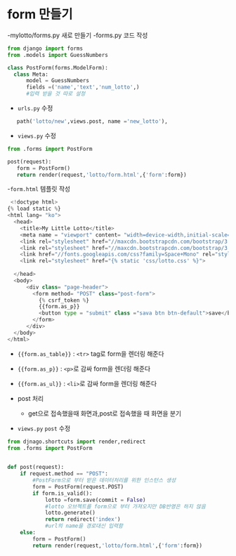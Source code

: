 # form 만들기
  -mylotto/forms.py 새로 만들기
  -forms.py 코드 작성
  ```python
  from django import forms
from .models import GuessNumbers

class PostForm(forms.ModelForm):
	class Meta:
		model = GuessNumbers
		fields =('name','text','num_lotto',)
		#입력 받을 것 따로 설정
  ```
 - `urls.py` 수정
 ```python
	path('lotto/new',views.post, name ='new_lotto'),
 ```
 - `views.py` 수정
 ```python
 from .forms import PostForm

 post(request):
	form = PostForm()
	return render(request,'lotto/form.html',{'form':form})
 ```
 -`form.html` 템플릿 작성
```python
 <!doctype html>
{% load static %}
<html lang= "ko">
  <head>
    <title>My Little Lotto</title>
	<meta name = "viewport" content= "width=device-width,initial-scale=1">
	<link rel="stylesheet" href="//maxcdn.bootstrapcdn.com/bootstrap/3.2.0/css/bootstrap.min.css">
	<link rel="stylesheet" href="//maxcdn.bootstrapcdn.com/bootstrap/3.2.0/css/bootstrap-theme.min.css">
	<link href="//fonts.googleapis.com/css?family=Space+Mono" rel="stylesheet">
	<link rel="stylesheet" href="{% static 'css/lotto.css' %}">
 
  </head>
  <body>
	  <div class= "page-header">
		<form method= "POST" class="post-form">
		  {% csrf_token %}
		  {{form.as_p}}
		  <button type = "submit" class ="sava btn btn-default">save</button>
		</form>  
	  </div>
  </body>
</html>
```  
- `{{form.as_table}}` : `<tr>` tag로 form을 렌더링 해준다
- `{{form.as_p}}` : `<p>`로 감싸 form을 렌더링 해준다
- `{{form.as_ul}}` : `<li>`로 감싸 form을 렌더링 해준다

- post 처리
  - get으로 접속했을때 화면과,post로 접속했을 때 화면을 분기
- `views.py`  `post` 수정
```python
from djnago.shortcuts import render,redirect
from .forms import PostForm

	
def post(request):
	if request.method == "POST":
		#PostForm으로 부터 받은 데이터처리를 위한 인스턴스 생성
		form = PostForm(request.POST)
		if form.is_valid():
			lotto =form.save(commit = False)
			#lotto 오브젝트를 form으로 부터 가져오지만 DB반영은 하지 않음
			lotto.generate()
			return redirect('index')
			#url의 name을 경로대신 입력함
	else:
		form = PostForm()
		return render(request,'lotto/form.html',{'form':form})
	
```
  
